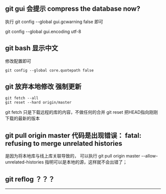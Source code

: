 ﻿## git gui 会提示 compress the database now?

执行 git config --global gui.gcwarning false 即可

git config --global gui.encoding utf-8

## git bash 显示中文
修改配置即可

```
git config --global core.quotepath false
```


## git 放弃本地修改 强制更新 

	git fetch --all
	git reset --hard origin/master

git fetch 只是下载远程的库的内容，不做任何的合并 git reset 把HEAD指向刚刚下载的最新的版本


## git pull origin master  代码是出现错误： fatal: refusing to merge unrelated histories

是因为将本地库与线上库关联导致的，
可以执行 git pull origin master --allow-unrelated-histories
指明可以是本地的源，这样就不会出错了；


## git reflog ？？？

---
